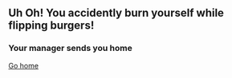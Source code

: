 ## Uh Oh! You accidently burn yourself while flipping burgers!

### Your manager sends you home

[Go home]()
